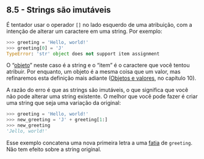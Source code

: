 ## 8.5 - Strings são imutáveis

É tentador usar o operador `[]` no lado esquerdo de uma atribuição, com a intenção de alterar um caractere em uma string. Por exemplo:

```python
>>> greeting = 'Hello, world!'
>>> greeting[0] = 'J'
TypeError: 'str' object does not support item assignment
```

O “[objeto](12-glossario.md#objeto)” neste caso é a string e o “item” é o caractere que você tentou atribuir. Por enquanto, um objeto é a mesma coisa que um valor, mas refinaremos esta definição mais adiante ([Objetos e valores](../10-listas/10-objetos-e-valores.md), no capítulo 10).

A razão do erro é que as strings são imutáveis, o que significa que você não pode alterar uma string existente. O melhor que você pode fazer é criar uma string que seja uma variação da original:

```python
>>> greeting = 'Hello, world!'
>>> new_greeting = 'J' + greeting[1:]
>>> new_greeting
'Jello, world!'
```

Esse exemplo concatena uma nova primeira letra a uma [fatia](12-glossario.md#fatia) de `greeting`. Não tem efeito sobre a string original.
